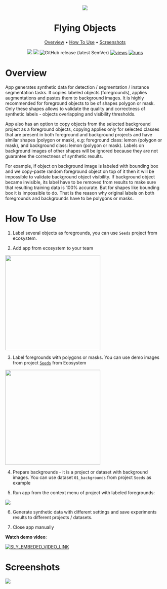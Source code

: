 <div align="center" markdown>
<img src="https://user-images.githubusercontent.com/106374579/182824459-291c34dc-0a5a-4c97-a297-d1ed4143c58d.png"/>

# Flying Objects

<p align="center">
  <a href="#Overview">Overview</a> •
  <a href="#How-To-Use">How To Use</a> •
    <a href="#Screenshots">Screenshots</a>
</p>


[![](https://img.shields.io/badge/supervisely-ecosystem-brightgreen)](https://ecosystem.supervise.ly/apps/flying-objects)
[![](https://img.shields.io/badge/slack-chat-green.svg?logo=slack)](https://supervise.ly/slack)
![GitHub release (latest SemVer)](https://img.shields.io/github/v/release/supervisely-ecosystem/flying-objects)
[![views](https://app.supervise.ly/img/badges/views/supervisely-ecosystem/flying-objects.png)](https://supervise.ly)
[![runs](https://app.supervise.ly/img/badges/runs/supervisely-ecosystem/flying-objects.png)](https://supervise.ly)

</div>

# Overview

App generates synthetic data for detection / segmentation / instance segmentation tasks.
It copies labeled objects (foregrounds), applies augmentations and pastes them to background images. It is highly recommended for foreground objects to be of shapes polygon or mask. Only these shapes allows to validate the quality and correctness of synthetic labels - objects overlapping and visibility thresholds. 

App also has an option to copy objects from the selected background project as a foreground objects, 
copying applies only for selected classes that are present in both foreground and background projects and have similar shapes (polygon or mask), 
e.g: foreground class: lemon (polygon or mask), and background class: lemon (polygon or mask). Labels on background images of other shapes will be ignored because they are not guarantee the correctness of synthetic results. 

For example, if object on background image is labeled with bounding box and we copy-paste random foreground object on top of it then it will be impossible to validate background object visibility. If background object became invisible, its label have to be removed from results to make sure that resulting training data is 100% accurate. But for shapes like bounding box it is impossible to do. That is the reason why original labels on both foregrounds and backgrounds have to be polygons or masks.



# How To Use


1. Label several objects as foregrounds, you can use `Seeds` project from ecosystem.


2. Add app from ecosystem to your team

<img  data-key="sly-module-link" data-module-slug="supervisely-ecosystem/flying-objects" src="https://i.imgur.com/wxe0fR7.png" width="300"/>   

3. Label foregrounds with polygons or masks. You can use demo images from project [`Seeds`](https://ecosystem.supervise.ly/projects/seeds) from Ecosystem

<img  data-key="sly-module-link" data-module-slug="supervisely-ecosystem/seeds" src="https://i.imgur.com/E5xmBRH.png" width="300"/>   

4. Prepare backgrounds - it is a project or dataset with background images. You can use dataset `01_backgrounds` from project `Seeds` as example

5. Run app from the context menu of project with labeled foregrounds:

<img src="https://i.imgur.com/6i0Z8Nm.png"/>

6. Generate synthetic data with different settings and save experiments results to different projects / datasets.

7. Close app manually


**Watch demo video**:


<a data-key="sly-embeded-video-link" href="https://youtu.be/DazA1SSQOK8" data-video-code="DazA1SSQOK8">
    <img src="https://i.imgur.com/TDGyy1E.png" alt="SLY_EMBEDED_VIDEO_LINK"  style="max-width:100%;">
</a>

# Screenshots

<img src="https://i.imgur.com/izY9tR7.png"/>


